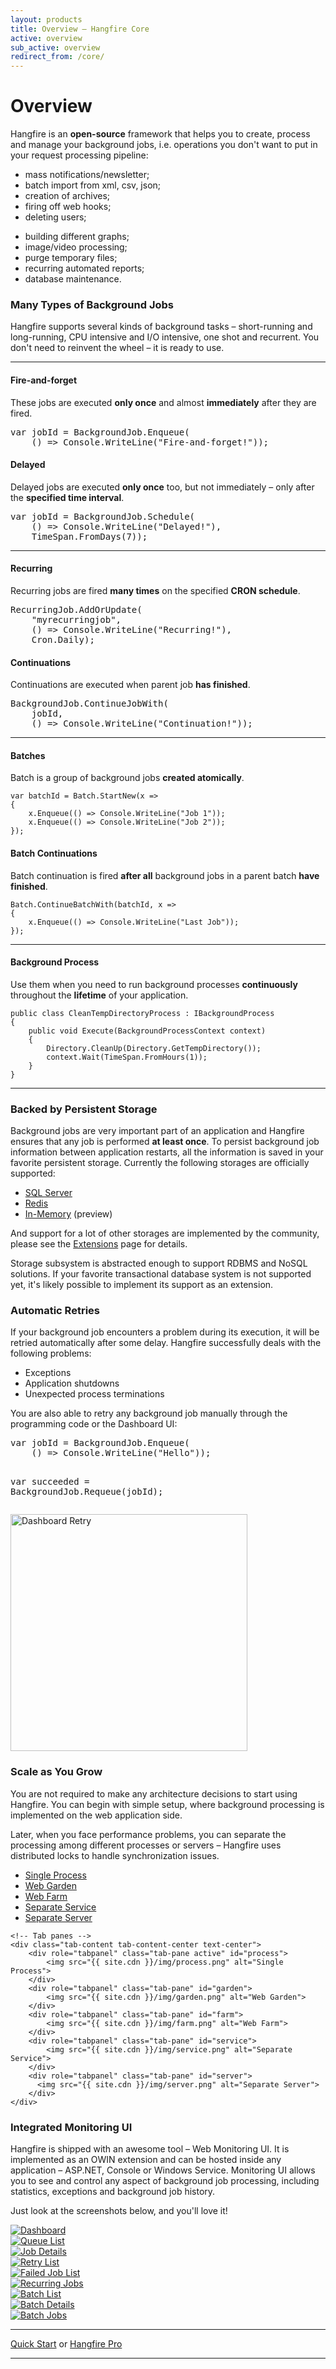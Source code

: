 ```yaml
---
layout: products
title: Overview — Hangfire Core
active: overview
sub_active: overview
redirect_from: /core/
---
```


<h1 class="page-header">Overview</h1>

<p>
    Hangfire is an <strong>open-source</strong> framework that helps you to create, process and manage your background jobs, i.e. operations you don't want to put in your request processing pipeline:
</p>

<div class="row">
    <div class="col-md-6">
        <ul>
            <li>mass notifications/newsletter;</li>
            <li>batch import from xml, csv, json;</li>
            <li>creation of archives;</li>
            <li>firing off web hooks;</li>
            <li>deleting users;</li>
        </ul>
    </div>
    <div class="col-md-6">
        <ul>
            <li>building different graphs;</li>
            <li>image/video processing;</li>
            <li>purge temporary files;</li>
            <li>recurring automated reports;</li>
            <li>database maintenance.</li>
        </ul>
    </div>
</div>

### Many Types of Background Jobs

Hangfire supports several kinds of background tasks – short-running and long-running, CPU intensive and I/O intensive, one shot and recurrent. You don't need to reinvent the wheel – it is ready to use.

---

<div class="row">
    <div class="col-md-6">
        <h4>Fire-and-forget</h4>
        <p>
            These jobs are executed <strong>only once</strong> and almost <strong>immediately</strong> after they are fired.
        </p>
<pre><span class="keywd">var</span> jobId = <span class="type">BackgroundJob</span>.Enqueue(
    () => <span class="type">Console</span>.WriteLine(<span class="string">"Fire-and-forget!"</span>));</pre>
    </div>
    <div class="col-md-6">
        <h4>Delayed</h4>
        <p>
            Delayed jobs are executed <strong>only once</strong> too, but not immediately – only after the <strong>specified time interval</strong>.
        </p>
<pre><span class="keywd">var</span> jobId = <span class="type">BackgroundJob</span>.Schedule(
    () => <span class="type">Console</span>.WriteLine(<span class="string">"Delayed!"</span>),
    <span class="type">TimeSpan</span>.FromDays(7));</pre>
    </div>
</div>

---

<div class="row">
    <div class="col-md-6">
        <h4>Recurring</h4>
        <p>
            Recurring jobs are fired <strong>many times</strong> on the specified <strong>CRON schedule</strong>.
        </p>
<pre><span class="type">RecurringJob</span>.AddOrUpdate(
    <span class="string">"myrecurringjob"</span>,
    () => <span class="type">Console</span>.WriteLine(<span class="string">"Recurring!"</span>),
    <span class="type">Cron</span>.Daily);</pre>
    </div>
    <div class="col-md-6">
        <h4>Continuations</h4>
        <p>
            Continuations are executed when parent job <strong>has finished</strong>.
        </p>
<pre><span class="type">BackgroundJob</span>.ContinueJobWith(
    jobId,
    () => <span class="type">Console</span>.WriteLine(<span class="string">"Continuation!"</span>));</pre>
    </div>
</div>

---

<div class="row">
    <div class="col-md-6">
        <h4>Batches</h4>
        <p>
            Batch is a group of background jobs <strong>created atomically</strong>.
            <pre><code><span class="keywd">var</span> batchId = <span class="type">Batch</span>.StartNew(x =>
{
    x.Enqueue(() => <span class="type">Console</span>.WriteLine(<span class="string">"Job 1"</span>));
    x.Enqueue(() => <span class="type">Console</span>.WriteLine(<span class="string">"Job 2"</span>));
});</code></pre>
        </p>
    </div>
    <div class="col-md-6">
        <h4>Batch Continuations</h4>
        <p>
            Batch continuation is fired <strong>after all</strong> background jobs in a parent batch <strong>have finished</strong>.
        </p>
        <pre><code><span class="type">Batch</span>.ContinueBatchWith(batchId, x =>
{
    x.Enqueue(() => <span class="type">Console</span>.WriteLine(<span class="string">"Last Job"</span>));
});</code></pre>
    </div>
</div>

---

<div class="row">
    <div class="col-md-12">
        <h4>Background Process</h4>
        <p>
            Use them when you need to run background processes <strong>continuously</strong> throughout the <strong>lifetime</strong> of your application.
        </p>
<pre><code><span class="keywd">public</span> <span class="keywd">class</span> <span class="type">CleanTempDirectoryProcess</span> : <span class="type">IBackgroundProcess</span>
{
    <span class="keywd">public</span> <span class="keywd">void</span> Execute(<span class="type">BackgroundProcessContext</span> context)
    {
        <span class="type">Directory</span>.CleanUp(<span class="type">Directory</span>.GetTempDirectory());
        context.Wait(<span class="type">TimeSpan</span>.FromHours(1));
    }
}</code></pre>
    </div>
</div>

---

### Backed by Persistent Storage

Background jobs are very important part of an application and Hangfire ensures that any job is performed **at least once**. To persist background job information between application restarts, all the information is saved in your favorite persistent storage. Currently the following storages are officially supported:

* <a href="https://docs.hangfire.io/en/latest/configuration/using-sql-server.html">SQL Server</a>
* <a href="https://docs.hangfire.io/en/latest/configuration/using-redis.html">Redis</a>
* <a href="https://github.com/HangfireIO/Hangfire.InMemory">In-Memory</a> (preview)

And support for a lot of other storages are implemented by the community, please see the <a href="/extensions.html">Extensions</a> page for details.

Storage subsystem is abstracted enough to support RDBMS and NoSQL solutions. If your favorite transactional database system is not supported yet, it's likely possible to implement its support as an extension.

### Automatic Retries

If your background job encounters a problem during its execution, it will be retried automatically after some delay. Hangfire successfully deals with the following problems:

* Exceptions
* Application shutdowns
* Unexpected process terminations

You are also able to retry any background job manually through the programming code or the Dashboard UI:

<div class="row">
    <div class="col-md-6">
<pre><span class="keywd">var</span> jobId = <span class="type">BackgroundJob</span>.Enqueue(
    () => <span class="type">Console</span>.WriteLine(<span class="string">"Hello"</span>));

<span class="keywd">var</span> succeeded = <span class="type">BackgroundJob</span>.Requeue(jobId);</pre>
    </div>
    <div class="col-md-6">
        <a href="{{ site.cdn }}/img/retry.png" data-lightbox="Screenshots" data-title="Succeeded Job">
            <img src="{{ site.cdn }}/img/retry.png" alt="Dashboard Retry" width="379" class="img-thumbnail">
        </a>
    </div>
</div>

### Scale as You Grow

You are not required to make any architecture decisions to start using Hangfire. You can begin with simple setup, where background processing is implemented on the web application side.

Later, when you face performance problems, you can separate the processing among different processes or servers – Hangfire uses distributed locks to handle synchronization issues.

<div class="tabbable tabs-left">
    <!-- Nav tabs -->
    <ul class="nav nav-tabs" role="tablist">
        <li role="presentation" class="active">
            <a href="#process" role="tab" data-toggle="tab">Single Process</a>
        </li>
        <li role="presentation">
            <a href="#garden" role="tab" data-toggle="tab">Web Garden</a>
        </li>
        <li role="presentation">
            <a href="#farm" role="tab" data-toggle="tab">Web Farm</a>
        </li>
        <li role="presentation">
            <a href="#service" role="tab" data-toggle="tab">Separate Service</a>
        </li>
        <li role="presentation">
            <a href="#server" role="tab" data-toggle="tab">Separate Server</a>
        </li>
    </ul>

    <!-- Tab panes -->
    <div class="tab-content tab-content-center text-center">
        <div role="tabpanel" class="tab-pane active" id="process">
            <img src="{{ site.cdn }}/img/process.png" alt="Single Process">
        </div>
        <div role="tabpanel" class="tab-pane" id="garden">
            <img src="{{ site.cdn }}/img/garden.png" alt="Web Garden">
        </div>
        <div role="tabpanel" class="tab-pane" id="farm">
            <img src="{{ site.cdn }}/img/farm.png" alt="Web Farm">
        </div>
        <div role="tabpanel" class="tab-pane" id="service">
            <img src="{{ site.cdn }}/img/service.png" alt="Separate Service">
        </div>
        <div role="tabpanel" class="tab-pane" id="server">
          <img src="{{ site.cdn }}/img/server.png" alt="Separate Server">
        </div>
    </div>
</div>

### Integrated Monitoring UI

Hangfire is shipped with an awesome tool – Web Monitoring UI. It is implemented as an OWIN extension and can be hosted inside any application – ASP.NET, Console or Windows Service. Monitoring UI allows you to see and control any aspect of background job processing, including statistics, exceptions and background job history.

Just look at the screenshots below, and you'll love it!

<div class="row screenshots">
    <div class="col-md-4">
        <a href="{{ site.cdn }}/img/ui/dashboard.png" data-lightbox="Screenshots" data-title="Dashboard">
            <img src="{{ site.cdn }}/img/ui/dashboard-sm.png" alt="Dashboard">
        </a>
    </div>
    <div class="col-md-4">
        <a href="{{ site.cdn }}/img/ui/queues.png" data-lightbox="Screenshots" data-title="Queue List">
            <img src="{{ site.cdn }}/img/ui/queues-sm.png" alt="Queue List">
        </a>
    </div>
    <div class="col-md-4">
        <a href="{{ site.cdn }}/img/ui/job-details.png" data-lightbox="Screenshots" data-title="Job Details">
            <img src="{{ site.cdn }}/img/ui/job-details-sm.png" alt="Job Details">
        </a>
    </div>
</div>

<div class="row screenshots">
    <div class="col-md-4">
        <a href="{{ site.cdn }}/img/ui/retries.png" data-lightbox="Screenshots" data-title="Retry List">
            <img src="{{ site.cdn }}/img/ui/retries-sm.png" alt="Retry List">
        </a>
    </div>
    <div class="col-md-4">
        <a href="{{ site.cdn }}/img/ui/failed-jobs.png" data-lightbox="Screenshots" data-title="Failed Job List">
            <img src="{{ site.cdn }}/img/ui/failed-jobs-sm.png" alt="Failed Job List">
        </a>
    </div>
    <div class="col-md-4">
        <a href="{{ site.cdn }}/img/ui/recurring-jobs.png" data-lightbox="Screenshots" data-title="Recurring Jobs">
            <img src="{{ site.cdn }}/img/ui/recurring-jobs-sm.png" alt="Recurring Jobs">
        </a>
    </div>
</div>

<div class="row screenshots">
    <div class="col-md-4">
        <a href="{{ site.cdn }}/img/ui/batches.png" data-lightbox="Screenshots" title="Batch List">
            <img src="{{ site.cdn }}/img/ui/batches-sm.png" alt="Batch List">
        </a>
    </div>
    <div class="col-md-4">
        <a href="{{ site.cdn }}/img/ui/batch-details.png" data-lightbox="Screenshots" title="Batch Details">
            <img src="{{ site.cdn }}/img/ui/batch-details-sm.png" alt="Batch Details">
        </a>
    </div>
    <div class="col-md-4">
        <a href="{{ site.cdn }}/img/ui/batch-jobs.png" data-lightbox="Screenshots" title="Batch Jobs">
            <img src="{{ site.cdn }}/img/ui/batch-jobs-sm.png" alt="Batch Jobs">
        </a>
    </div>
</div>

<hr>
<div class="text-center">
    <a class="btn btn-primary btn-lg" href="https://docs.hangfire.io/en/latest/quick-start.html">Quick Start</a>
    <span class="btn btn-lg">or</span>
    <a class="btn btn-default btn-lg" href="/pro/">Hangfire Pro</a>
</div>
<hr>
